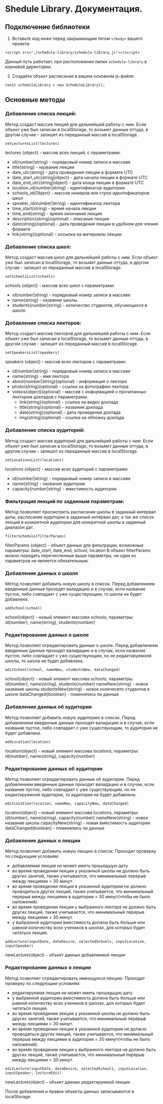 # Shedule Library. Документация.

## Подключение библиотеки

1. Вставьте код ниже перед закрывающим тегом `</body>` вашего проекта: 
```
<script src="./schedule-library/schedule-library.js"></script>
```
Данный путь работает, при расположении папки `schedule-library` в корневой директории.

2. Создайте объект расписания в вашем основном js-файле:

```
const scheduleLibrary = new ScheduleLibrary();
```

## Основные методы


### Добавление списка лекций:

Метод создаст массив лекций для дальнейшей работы с ним. Если объект уже был записан в localStorage, то возьмет данные оттуда, в другом случае - запишет из переданный массив в localStorage.   

```
setLecturesList(lectures)
```
lectures {object} - массив всех лекций, с параметрами:
- id{number|string} - порядковый номер записи в массиве
- title{string} - название лекции
- date_utc{string} - дата проведения лекции в формате UTC
- date_start_utc{string|object} - дата начала лекции в формате UTC
- date_end_utc{string|object} - дата конца лекции в формате UTC
- location_id{number|string} - идентификатор аудитории
- schools_id{Object} - массив номеров или строк идентификаторов школ
- speaker_id{number|string} - идентификатор лектора
- time_start{string} - время начала лекции
- time_end{string} - время окончания лекции
- description{string}(optional) - описание лекции
- date{string}(optional) - дата проведения лекции в удобном для чтения формате
- link{string}(optional) - оссылка на материалы лекции



### Добавление списка школ:

Метод создаст массив школ для дальнейшей работы с ним. Если объект уже был записан в localStorage, то возьмет данные оттуда, в другом случае - запишет из переданный массив в localStorage.   

```
setSchoolsList(schools)
```
schools {object} - массив всех школ с параметрами:
- id{number|string} - порядковый номер записи в массиве
- name{string} - название школы
- students{number|string} - количество студентов, обучающихся в школе


### Добавление списка лекторов:

Метод создаст массив лекторов для дальнейшей работы с ним. Если объект уже был записан в localStorage, то возьмет данные оттуда, в другом случае - запишет из переданный массив в localStorage.   

```
setSpeakersList(speakers)
```
speakers {object} - массив всех лекторов с параметрами:
- id{number|string} - порядковый номер записи в массиве
- name{string} - имя лектора
- about{number|string}(optional) - информация о лекторе
- photo{string}(optional) - ссылка на фотографию лектора
- videos{object}(optional) - массив с информацией о прочитанных лектором докладов с параметрами:
	- link{string}(optional) - ссылка на видео доклада
	- title{string}(optional) - название доклада
	- date{string}(optional) - дата проведения доклада
	- img{string}(optional) - ссылка на обложку доклада


### Добавление списка аудиторий:

Метод создаст массив аудиторий для дальнейшей работы с ним. Если объект уже был записан в localStorage, то возьмет данные оттуда, в другом случае - запишет из переданный массив в localStorage.   

```
setLocationsList(locations)
```
locations {object} - массив всех аудиторий с параметрами:
- id{number|string} - порядковый номер записи в массиве
- name{string} - название аудитории
- capacity{number|string} - вместимость аудитории


### Фильтрация лекций по заданным параметрам:

Метод позволяет просмотреть расписание школы в заданный интервал даты, расписание аудитории в заданный интервал дат, а так же список лекций в конкретной аудитории для конкретной школы в заданный диапазон дат.
	
```
filterSchedule(filterParams)
```
filterParams {object} - объект данных для фильтрации, возможные параметры: date_start, date_end, school, location
В объект filterParams можно передать перечисленные выше параметры, ни один из параметров не является обязательным.

### Добавление данных о школе

Метод позволяет добавить новую школу в список. Перед добавлением введенные данные проходят валидацию и в случае, если название пустое, либо совпадает с уже существующим, то школа не будет добавлена.

```
addSchool(school)
```
school{object} - новый элемент массива schools, параметры: id{number}, name{string}, students{number}


### Редактирование данных о школе

Метод позволяет отредактировать данные о школе. Перед добавлением введенные данные проходят валидацию и в случае, если название пустое, либо совпадает с уже существующим, но не редактируемоей школы, то школа не будет добавлена.

```
editSchool(school, nameNew, studentsNew, dataChanged)
```
school{object} - новый элемент массива schools, параметры: id{number}, name{string}, students{number}
nameNew{string} - новое название школы
studentsNew{string} - новое количесвто студентов в школе
dataChanged{boolean} - поменялись ли данные

### Добавление данных об аудитории

Метод позволяет добавить новую аудиторию в список. Перед добавлением введенные данные проходят валидацию и в случае, если название пустое, либо совпадает с уже существующим, то аудитория не будет добавлена.

```
addLocation(location)
```
location{object} - новый элемент массива locations, параметры: id{number}, name{string}, capacity{number}


### Редактирование данных об аудитории

Метод позволяет отредактировать данные об аудитории. Перед добавлением введенные данные проходят валидацию и в случае, если название пустое, либо совпадает с уже существующим, но не редактируемоей аудитории, то аудитория не будет добавлена.

```
editLocation(location, nameNew, capacityNew, dataChanged)
```
location{object} - новый элемент массива locations, параметры: id{number}, name{string}, capacity{number}
nameNew{string} - новое название школы
capacityNew{string} - новая вместимость аудитории
dataChanged{boolean} - поменялись ли данные


### Добавление данных о лекции

Метод позволяет добавить новую лекцию в список.
Проходит проверку по следующим условиям:
* добавляемая лекция не может иметь прошедшую дату
* во время проведении лекции у указанной школы не должно быть других занятий, также учитывается, что минимальный перерыв между лекциями = 30 минут.
* во время проведении лекции в указанной аудитории не должно проводиться других лекций, также учитывается, что минимальный перерыв между лекциями в аудитории = 30 минут(чтобы не было наложений).
* во время проведении лекции у выбранного лектора не должно быть других лекций, также учитывается, что минимальный перерыв между лекциями = 30 минут.
* у выбранной аудитории вместимость должна быть больше или равной количеству всех учеников в школах, для которых будет читаться лекция.

```
addLecture(inputDate, dateDesire, selectedSchools, inputLocation, inputSpeaker)
```
newLecture{object} - объект данных добавляемой лекции


### Редактирование данных о лекции

Метод позволяет отредактировать имеющуюся лекцию.
Проходит проверку по следующим условиям:
* редактируемая лекция не может иметь прошедшую дату
* у выбранной аудитории вместимость должна быть больше или равной количеству всех учеников в школах, для которых будет читаться лекция.
* во время проведении лекции у указанной школы не должно быть других занятий, также учитывается, что минимальный перерыв между лекциями = 30 минут.
* во время проведении лекции в указанной аудитории не должно проводиться других лекций, также учитывается, что минимальный перерыв между лекциями в аудитории = 30 минут(чтобы не было наложений).
* во время проведении лекции у выбранного лектора не должно быть других лекций, также учитывается, что минимальный перерыв между лекциями = 30 минут.

```
editLecture(inputDate, dateDesire, selectedSchools, inputLocation, inputSpeaker, lectureEdit)
```
newLecture{object} - объект данных редактируемой лекции

После добавления и правки объекты данных записываются в localStorage.
